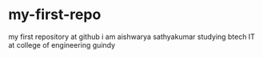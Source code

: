 # my-first-repo
my first  repository at github
i am aishwarya sathyakumar 
studying btech IT at college of engineering  guindy
